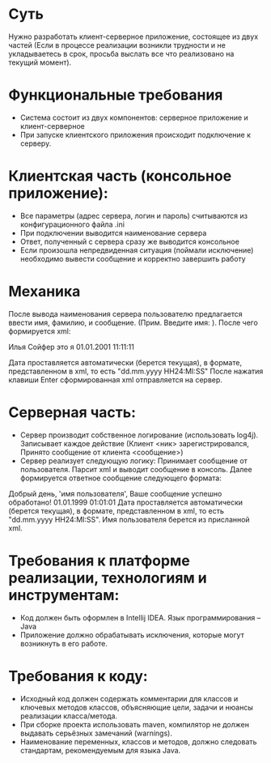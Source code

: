 # Суть
Нужно разработать клиент-серверное приложение, состоящее из двух частей (Если в процессе реализации возникли трудности и не укладываетесь в срок, просьба выслать все что реализовано на текущий момент).

# Функциональные требования
* Система состоит из двух компонентов: серверное приложение и клиент-серверное
* При запуске клиентского приложения происходит подключение к серверу.

# Клиентская часть (консольное приложение):
* Все параметры (адрес сервера, логин и пароль) считываются из конфигурационного файла .ini
* При подключении выводится наименование сервера
* Ответ, полученный с сервера сразу же выводится консольное
* Если произошла непредвиденная ситуация (поймали исключение) необходимо вывести сообщение и корректно завершить работу

# Механика
После вывода наименования сервера пользователю предлагается ввести имя, фамилию, и сообщение. (Прим. Введите имя: ). После чего формируется xml:
<?xml version="1.0" encoding="UTF-8"?>
<root>
<user>
<name>Илья</name>
<secondname>Сойфер</secondname>
<message>это я</message>
<date>01.01.2001 11:11:11</date>
</user>
</root>

Дата проставляется автоматически (берется текущая), в формате, представленном в xml, то есть "dd.mm.yyyy HH24:MI:SS"
После нажатия клавиши Enter сформированная xml отправляется на сервер.

# Серверная часть:
* Сервер производит собственное логирование (использовать log4j). Записывает каждое действие (Клиент <ник> зарегистрировался, Принято сообщение от клиента <сообщение>)
* Сервер реализует следующую логику:
Принимает сообщение от пользователя. Парсит xml и выводит сообщение в консоль.
Далее формируется ответное сообщение следующего формата:
<?xml version="1.0" encoding="UTF-8"?>
<response>
<message>Добрый день, 'имя пользователя', Ваше сообщение успешно обработано!</message>
<date>01.01.1999 01:01:01</date>
</response>
Дата проставляется автоматически (берется текущая), в формате, представленном в xml, то есть "dd.mm.yyyy HH24:MI:SS". Имя пользователя берется из присланной xml.

# Требования к платформе реализации, технологиям и инструментам:
* Код должен быть оформлен в Intellij IDEA. Язык программирования – Java
* Приложение должно обрабатывать исключения, которые могут возникнуть в его работе.

# Требования к коду:
* Исходный код должен содержать комментарии для классов и ключевых методов классов, объясняющие цели, задачи и нюансы реализации класса/метода.
* При сборке проекта использовать maven, компилятор не должен выдавать серьёзных замечаний (warnings).
* Наименование переменных, классов и методов, должно следовать стандартам, рекомендуемым для языка Java.
